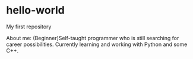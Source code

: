 # hello-world
My first repository

About me: 
(Beginner)Self-taught programmer who is still searching for career possibilities. 
Currently learning and working with Python and some C++.
